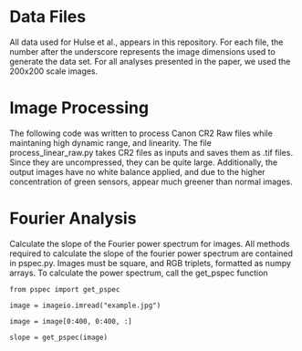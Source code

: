 # Data Files
All data used for Hulse et al., appears in this repository. For each file, the number after the underscore represents the image dimensions used to generate the data set. For all analyses presented in the paper, we used the 200x200 scale images.

# Image Processing
The following code was written to process Canon CR2 Raw files while maintaning high dynamic range, and linearity. The file process_linear_raw.py takes CR2 files as inputs and saves them as .tif files. Since they are uncompressed, they can be quite large. Additionally, the output images have no white balance applied, and due to the higher concentration of green sensors, appear much greener than normal images.

# Fourier Analysis
Calculate the slope of the Fourier power spectrum for images. All methods required to calculate the slope of the fourier power spectrum are contained in pspec.py. Images must be square, and RGB triplets, formatted as numpy arrays. To calculate the power spectrum, call the get_pspec function

`from pspec import get_pspec`

`image = imageio.imread("example.jpg")`

`image = image[0:400, 0:400, :]`

`slope = get_pspec(image)`
